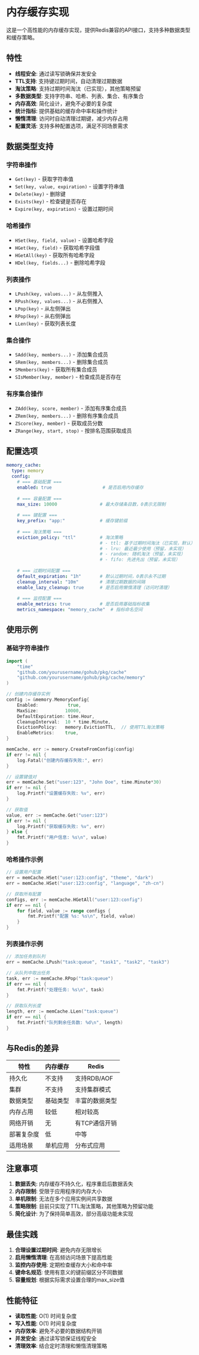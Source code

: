 # 内存缓存实现

这是一个高性能的内存缓存实现，提供Redis兼容的API接口，支持多种数据类型和缓存策略。

## 特性

- **线程安全**: 通过读写锁确保并发安全
- **TTL支持**: 支持键过期时间，自动清理过期数据
- **淘汰策略**: 支持过期时间淘汰（已实现），其他策略预留
- **多数据类型**: 支持字符串、哈希、列表、集合、有序集合
- **内存高效**: 简化设计，避免不必要的复杂度
- **统计指标**: 提供基础的缓存命中率和操作统计
- **懒惰清理**: 访问时自动清理过期键，减少内存占用
- **配置灵活**: 支持多种配置选项，满足不同场景需求

## 数据类型支持

### 字符串操作
- `Get(key)` - 获取字符串值
- `Set(key, value, expiration)` - 设置字符串值
- `Delete(key)` - 删除键
- `Exists(key)` - 检查键是否存在
- `Expire(key, expiration)` - 设置过期时间

### 哈希操作
- `HSet(key, field, value)` - 设置哈希字段
- `HGet(key, field)` - 获取哈希字段值
- `HGetAll(key)` - 获取所有哈希字段
- `HDel(key, fields...)` - 删除哈希字段

### 列表操作
- `LPush(key, values...)` - 从左侧推入
- `RPush(key, values...)` - 从右侧推入  
- `LPop(key)` - 从左侧弹出
- `RPop(key)` - 从右侧弹出
- `LLen(key)` - 获取列表长度

### 集合操作
- `SAdd(key, members...)` - 添加集合成员
- `SRem(key, members...)` - 删除集合成员
- `SMembers(key)` - 获取所有集合成员
- `SIsMember(key, member)` - 检查成员是否存在

### 有序集合操作
- `ZAdd(key, score, member)` - 添加有序集合成员
- `ZRem(key, members...)` - 删除有序集合成员
- `ZScore(key, member)` - 获取成员分数
- `ZRange(key, start, stop)` - 按排名范围获取成员

## 配置选项

```yaml
memory_cache:
  type: memory
  config:
    # === 基础配置 ===
    enabled: true                   # 是否启用内存缓存
    
    # === 容量配置 ===
    max_size: 10000                # 最大存储条目数，0表示无限制
    
    # === 键配置 ===
    key_prefix: "app:"             # 缓存键前缀
    
    # === 淘汰策略 ===
    eviction_policy: "ttl"         # 淘汰策略
                                   # - ttl: 基于过期时间淘汰（已实现，默认）
                                   # - lru: 最近最少使用（预留，未实现）
                                   # - random: 随机淘汰（预留，未实现）
                                   # - fifo: 先进先出（预留，未实现）
    
    # === 过期时间配置 ===
    default_expiration: "1h"       # 默认过期时间，0表示永不过期
    cleanup_interval: "10m"        # 清理过期数据的间隔
    enable_lazy_cleanup: true      # 是否启用懒惰清理（访问时清理）
    
    # === 监控配置 ===
    enable_metrics: true           # 是否启用基础指标收集
    metrics_namespace: "memory_cache"  # 指标命名空间
```

## 使用示例

### 基础字符串操作
```go
import (
    "time"
    "github.com/yourusername/gohub/pkg/cache"
    "github.com/yourusername/gohub/pkg/cache/memory"
)

// 创建内存缓存实例
config := &memory.MemoryConfig{
    Enabled:           true,
    MaxSize:          10000,
    DefaultExpiration: time.Hour,
    CleanupInterval:  10 * time.Minute,
    EvictionPolicy:   memory.EvictionTTL,  // 使用TTL淘汰策略
    EnableMetrics:    true,
}

memCache, err := memory.CreateFromConfig(config)
if err != nil {
    log.Fatal("创建内存缓存失败:", err)
}

// 设置键值对
err = memCache.Set("user:123", "John Doe", time.Minute*30)
if err != nil {
    log.Printf("设置缓存失败: %v", err)
}

// 获取值
value, err := memCache.Get("user:123")
if err != nil {
    log.Printf("获取缓存失败: %v", err)
} else {
    fmt.Printf("用户信息: %s\n", value)
}
```

### 哈希操作示例
```go
// 设置用户配置
err = memCache.HSet("user:123:config", "theme", "dark")
err = memCache.HSet("user:123:config", "language", "zh-cn")

// 获取所有配置
configs, err := memCache.HGetAll("user:123:config")
if err == nil {
    for field, value := range configs {
        fmt.Printf("配置 %s: %s\n", field, value)
    }
}
```

### 列表操作示例
```go
// 添加任务到队列
err = memCache.LPush("task:queue", "task1", "task2", "task3")

// 从队列中取出任务
task, err := memCache.RPop("task:queue")
if err == nil {
    fmt.Printf("处理任务: %s\n", task)
}

// 获取队列长度
length, err := memCache.LLen("task:queue")
if err == nil {
    fmt.Printf("队列剩余任务数: %d\n", length)
}
```

## 与Redis的差异

| 特性 | 内存缓存 | Redis |
|------|----------|-------|
| 持久化 | 不支持 | 支持RDB/AOF |
| 集群 | 不支持 | 支持集群模式 |
| 数据类型 | 基础类型 | 丰富的数据类型 |
| 内存占用 | 较低 | 相对较高 |
| 网络开销 | 无 | 有TCP通信开销 |
| 部署复杂度 | 低 | 中等 |
| 适用场景 | 单机应用 | 分布式应用 |

## 注意事项

1. **数据丢失**: 内存缓存不持久化，程序重启后数据丢失
2. **内存限制**: 受限于应用程序的内存大小
3. **单机限制**: 无法在多个应用实例间共享数据
4. **策略限制**: 目前只实现了TTL淘汰策略，其他策略为预留功能
5. **简化设计**: 为了保持简单高效，部分高级功能未实现

## 最佳实践

1. **合理设置过期时间**: 避免内存无限增长
2. **启用懒惰清理**: 在高频访问场景下提高性能
3. **监控内存使用**: 定期检查缓存大小和命中率
4. **键命名规范**: 使用有意义的键前缀区分不同数据
5. **容量规划**: 根据实际需求设置合理的max_size值

## 性能特征

- **读取性能**: O(1) 时间复杂度
- **写入性能**: O(1) 时间复杂度  
- **内存效率**: 避免不必要的数据结构开销
- **并发安全**: 通过读写锁保证线程安全
- **清理效率**: 结合定时清理和懒惰清理策略 
